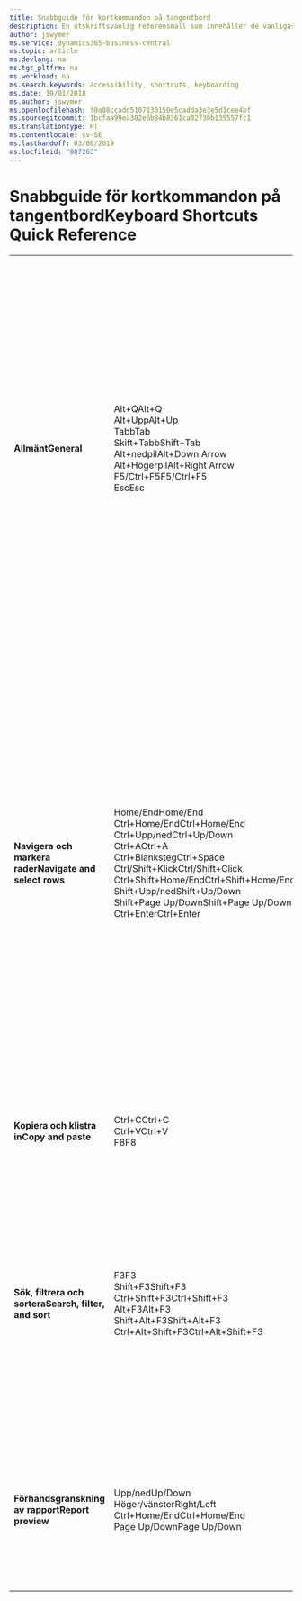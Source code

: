 ```yaml
---
title: Snabbguide för kortkommandon på tangentbord
description: En utskriftsvänlig referensmall som innehåller de vanligaste kortkommandona.
author: jswymer
ms.service: dynamics365-business-central
ms.topic: article
ms.devlang: na
ms.tgt_pltfrm: na
ms.workload: na
ms.search.keywords: accessibility, shortcuts, keyboarding
ms.date: 10/01/2018
ms.author: jswymer
ms.openlocfilehash: f0a88ccadd5107130150e5cadda3e3e5d1cee4bf
ms.sourcegitcommit: 1bcfaa99ea302e6b84b8361ca02730b135557fc1
ms.translationtype: HT
ms.contentlocale: sv-SE
ms.lasthandoff: 03/08/2019
ms.locfileid: "807263"
---
```

# <a name="keyboard-shortcuts-quick-reference"></a><span data-ttu-id="091cf-103">Snabbguide för kortkommandon på tangentbord</span><span class="sxs-lookup"><span data-stu-id="091cf-103">Keyboard Shortcuts Quick Reference</span></span>

||||  
|----------------|-----------|----------------|
|<span data-ttu-id="091cf-104">**Allmänt**</span><span class="sxs-lookup"><span data-stu-id="091cf-104">**General**</span></span>|<span data-ttu-id="091cf-105">Alt+Q</span><span class="sxs-lookup"><span data-stu-id="091cf-105">Alt+Q</span></span><br /><span data-ttu-id="091cf-106">Alt+Upp</span><span class="sxs-lookup"><span data-stu-id="091cf-106">Alt+Up</span></span><br /><span data-ttu-id="091cf-107">Tabb</span><span class="sxs-lookup"><span data-stu-id="091cf-107">Tab</span></span><br /><span data-ttu-id="091cf-108">Skift+Tabb</span><span class="sxs-lookup"><span data-stu-id="091cf-108">Shift+Tab</span></span><br /><span data-ttu-id="091cf-109">Alt+nedpil</span><span class="sxs-lookup"><span data-stu-id="091cf-109">Alt+Down Arrow</span></span><br /><span data-ttu-id="091cf-110">Alt+Högerpil</span><span class="sxs-lookup"><span data-stu-id="091cf-110">Alt+Right Arrow</span></span><br /><span data-ttu-id="091cf-111">F5/Ctrl+F5</span><span class="sxs-lookup"><span data-stu-id="091cf-111">F5/Ctrl+F5</span></span><br /><span data-ttu-id="091cf-112">Esc</span><span class="sxs-lookup"><span data-stu-id="091cf-112">Esc</span></span>|<span data-ttu-id="091cf-113">Öppna **Berätta**</span><span class="sxs-lookup"><span data-stu-id="091cf-113">Open **Tell me**</span></span><br /><span data-ttu-id="091cf-114">Öppna knappbeskrivning eller valideringsfel</span><span class="sxs-lookup"><span data-stu-id="091cf-114">Open tooltip or validation error</span></span><br /><span data-ttu-id="091cf-115">Flytta fokus till nästa kontroll</span><span class="sxs-lookup"><span data-stu-id="091cf-115">Move focus to the next control</span></span><br /><span data-ttu-id="091cf-116">Flytta fokus till föregående kontroll</span><span class="sxs-lookup"><span data-stu-id="091cf-116">Move focus to the previous control</span></span><br /><span data-ttu-id="091cf-117">Öppna en listruta eller ett uppslag</span><span class="sxs-lookup"><span data-stu-id="091cf-117">Open a drop-down or look up</span></span><br /><span data-ttu-id="091cf-118">Se transaktioner för det beräknade värdet</span><span class="sxs-lookup"><span data-stu-id="091cf-118">See the transactions for calculated value</span></span><br /><span data-ttu-id="091cf-119">Uppdatera/läs in sidan.</span><span class="sxs-lookup"><span data-stu-id="091cf-119">Refresh/reload page</span></span><br /><span data-ttu-id="091cf-120">Stäng den aktuella sidan eller listan.</span><span class="sxs-lookup"><span data-stu-id="091cf-120">Close the current page or drop-down.</span></span>|
|<span data-ttu-id="091cf-121">**Navigera och markera rader**</span><span class="sxs-lookup"><span data-stu-id="091cf-121">**Navigate and select rows**</span></span>| <span data-ttu-id="091cf-122">Home/End</span><span class="sxs-lookup"><span data-stu-id="091cf-122">Home/End</span></span><br /><span data-ttu-id="091cf-123">Ctrl+Home/End</span><span class="sxs-lookup"><span data-stu-id="091cf-123">Ctrl+Home/End</span></span> <br /><span data-ttu-id="091cf-124">Ctrl+Upp/ned</span><span class="sxs-lookup"><span data-stu-id="091cf-124">Ctrl+Up/Down</span></span><br /><span data-ttu-id="091cf-125">Ctrl+A</span><span class="sxs-lookup"><span data-stu-id="091cf-125">Ctrl+A</span></span> <br /><span data-ttu-id="091cf-126">Ctrl+Blanksteg</span><span class="sxs-lookup"><span data-stu-id="091cf-126">Ctrl+Space</span></span><br /><span data-ttu-id="091cf-127">Ctrl/Shift+Klick</span><span class="sxs-lookup"><span data-stu-id="091cf-127">Ctrl/Shift+Click</span></span><br /><span data-ttu-id="091cf-128">Ctrl+Shift+Home/End</span><span class="sxs-lookup"><span data-stu-id="091cf-128">Ctrl+Shift+Home/End</span></span><br /><span data-ttu-id="091cf-129">Shift+Upp/ned</span><span class="sxs-lookup"><span data-stu-id="091cf-129">Shift+Up/Down</span></span><br /><span data-ttu-id="091cf-130">Shift+Page Up/Down</span><span class="sxs-lookup"><span data-stu-id="091cf-130">Shift+Page Up/Down</span></span><br /><span data-ttu-id="091cf-131">Ctrl+Enter</span><span class="sxs-lookup"><span data-stu-id="091cf-131">Ctrl+Enter</span></span>| <span data-ttu-id="091cf-132">Gå till första/sista fältet</span><span class="sxs-lookup"><span data-stu-id="091cf-132">Go to first/last field</span></span><br /><span data-ttu-id="091cf-133">Gå till första/sista raden</span><span class="sxs-lookup"><span data-stu-id="091cf-133">Go to first/last row</span></span><br /><span data-ttu-id="091cf-134">Navigera utan att förlora markeringar</span><span class="sxs-lookup"><span data-stu-id="091cf-134">Navigate without losing selection</span></span><br /><span data-ttu-id="091cf-135">Markera allt</span><span class="sxs-lookup"><span data-stu-id="091cf-135">Select all</span></span><br /><span data-ttu-id="091cf-136">Växla radmarkering</span><span class="sxs-lookup"><span data-stu-id="091cf-136">Toggle row selection</span></span><br /> <span data-ttu-id="091cf-137">Lägg till rad/rader i markeringen</span><span class="sxs-lookup"><span data-stu-id="091cf-137">Add the row/rows to the selection</span></span><br /><span data-ttu-id="091cf-138">Utvidga markering till första/sista raden</span><span class="sxs-lookup"><span data-stu-id="091cf-138">Extend selection to first/last row</span></span><br /><span data-ttu-id="091cf-139">Lägga till rad ovanför/nedanför markering</span><span class="sxs-lookup"><span data-stu-id="091cf-139">Add row above/below to selection</span></span><br /><span data-ttu-id="091cf-140">Lägg till alla synliga rader ovanför/nedanför markeringen</span><span class="sxs-lookup"><span data-stu-id="091cf-140">Add all visible rows above/below to selection</span></span><br /><span data-ttu-id="091cf-141">Fokusera ut från listan</span><span class="sxs-lookup"><span data-stu-id="091cf-141">Focus out of the list</span></span>|
|<span data-ttu-id="091cf-142">**Kopiera och klistra in**</span><span class="sxs-lookup"><span data-stu-id="091cf-142">**Copy and paste**</span></span>|<span data-ttu-id="091cf-143">Ctrl+C</span><span class="sxs-lookup"><span data-stu-id="091cf-143">Ctrl+C</span></span><br /><span data-ttu-id="091cf-144">Ctrl+V</span><span class="sxs-lookup"><span data-stu-id="091cf-144">Ctrl+V</span></span><br /><span data-ttu-id="091cf-145">F8</span><span class="sxs-lookup"><span data-stu-id="091cf-145">F8</span></span>|<span data-ttu-id="091cf-146">Kopiera rader</span><span class="sxs-lookup"><span data-stu-id="091cf-146">Copy rows</span></span><br /><span data-ttu-id="091cf-147">Klistra in rader</span><span class="sxs-lookup"><span data-stu-id="091cf-147">Paste rows</span></span><br /><span data-ttu-id="091cf-148">Kopiera fält ovan till aktuell rad</span><span class="sxs-lookup"><span data-stu-id="091cf-148">Copy field above into current row</span></span>|
|<span data-ttu-id="091cf-149">**Sök, filtrera och sortera**</span><span class="sxs-lookup"><span data-stu-id="091cf-149">**Search, filter, and sort**</span></span>|<span data-ttu-id="091cf-150">F3</span><span class="sxs-lookup"><span data-stu-id="091cf-150">F3</span></span><br /><span data-ttu-id="091cf-151">Shift+F3</span><span class="sxs-lookup"><span data-stu-id="091cf-151">Shift+F3</span></span><br /><span data-ttu-id="091cf-152">Ctrl+Shift+F3</span><span class="sxs-lookup"><span data-stu-id="091cf-152">Ctrl+Shift+F3</span></span><br /><span data-ttu-id="091cf-153">Alt+F3</span><span class="sxs-lookup"><span data-stu-id="091cf-153">Alt+F3</span></span><br /><span data-ttu-id="091cf-154">Shift+Alt+F3</span><span class="sxs-lookup"><span data-stu-id="091cf-154">Shift+Alt+F3</span></span><br /><span data-ttu-id="091cf-155">Ctrl+Alt+Shift+F3</span><span class="sxs-lookup"><span data-stu-id="091cf-155">Ctrl+Alt+Shift+F3</span></span>|<span data-ttu-id="091cf-156">Växla sökning</span><span class="sxs-lookup"><span data-stu-id="091cf-156">Toggle search</span></span><br /><span data-ttu-id="091cf-157">Växla filterrutan; fokusera på fältfilter</span><span class="sxs-lookup"><span data-stu-id="091cf-157">Toggle filter pane; focus on field filters</span></span><br /><span data-ttu-id="091cf-158">Växla filterrutan; fokusera på totala filter</span><span class="sxs-lookup"><span data-stu-id="091cf-158">Toggle filter pane; focus on totals filters</span></span><br /><span data-ttu-id="091cf-159">Filtrera efter markerade cellvärdet</span><span class="sxs-lookup"><span data-stu-id="091cf-159">Filter on selected cell value</span></span><br /><span data-ttu-id="091cf-160">Lägg till filter i markerat fält fält</span><span class="sxs-lookup"><span data-stu-id="091cf-160">Add filter on selected field</span></span><br /><span data-ttu-id="091cf-161">Återställ filter</span><span class="sxs-lookup"><span data-stu-id="091cf-161">Reset filters</span></span>|
|<span data-ttu-id="091cf-162">**Förhandsgranskning av rapport**</span><span class="sxs-lookup"><span data-stu-id="091cf-162">**Report preview**</span></span>|<span data-ttu-id="091cf-163">Upp/ned</span><span class="sxs-lookup"><span data-stu-id="091cf-163">Up/Down</span></span><br /><span data-ttu-id="091cf-164">Höger/vänster</span><span class="sxs-lookup"><span data-stu-id="091cf-164">Right/Left</span></span><br /><span data-ttu-id="091cf-165">Ctrl+Home/End</span><span class="sxs-lookup"><span data-stu-id="091cf-165">Ctrl+Home/End</span></span><br /><span data-ttu-id="091cf-166">Page Up/Down</span><span class="sxs-lookup"><span data-stu-id="091cf-166">Page Up/Down</span></span>|<span data-ttu-id="091cf-167">Rulla uppåt och nedåt på sidan.</span><span class="sxs-lookup"><span data-stu-id="091cf-167">Scroll up and down the page</span></span><br /><span data-ttu-id="091cf-168">Rulla åt höger/vänster</span><span class="sxs-lookup"><span data-stu-id="091cf-168">Scroll to the right/left</span></span> <br /><span data-ttu-id="091cf-169">Gå till första/sista sidan</span><span class="sxs-lookup"><span data-stu-id="091cf-169">Go to the first/last page</span></span><br /><span data-ttu-id="091cf-170">Gå till föregående/nästa sida</span><span class="sxs-lookup"><span data-stu-id="091cf-170">Go to the previous/next page</span></span>|
